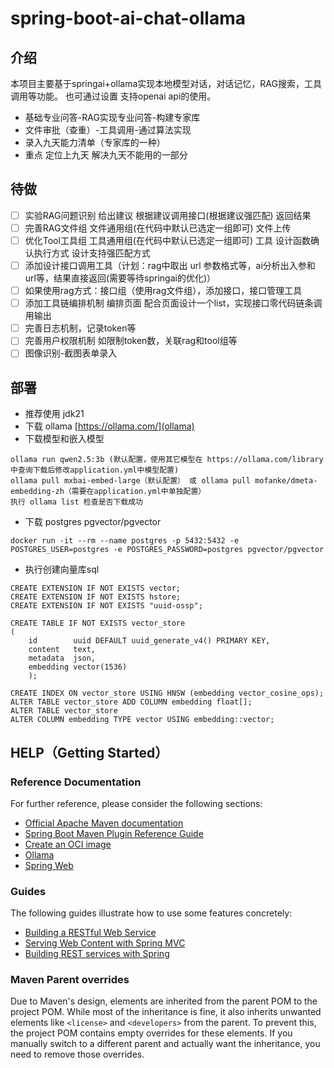 # spring-boot-ai-chat-ollama

## 介绍

本项目主要基于springai+ollama实现本地模型对话，对话记忆，RAG搜索，工具调用等功能。
也可通过设置 支持openai api的使用。


- 基础专业问答-RAG实现专业问答-构建专家库
- 文件审批（查重）-工具调用-通过算法实现
- 录入九天能力清单（专家库的一种）
- 重点 定位上九天   解决九天不能用的一部分



## 待做

- [ ] 实验RAG问题识别 给出建议 根据建议调用接口(根据建议强匹配) 返回结果
- [ ] 完善RAG文件组 文件通用组(在代码中默认已选定一组即可)  文件上传
- [ ] 优化Tool工具组 工具通用组(在代码中默认已选定一组即可) 工具     设计函数确认执行方式 设计支持强匹配方式
- [ ] 添加设计接口调用工具（计划：rag中取出 url 参数格式等，ai分析出入参和url等，结果直接返回(需要等待springai的优化)）
- [ ] 如果使用rag方式：接口组（使用rag文件组），添加接口，接口管理工具
- [ ] 添加工具链编排机制 编排页面 配合页面设计一个list，实现接口零代码链条调用输出
- [ ] 完善日志机制，记录token等
- [ ] 完善用户权限机制 如限制token数，关联rag和tool组等
- [ ] 图像识别-截图表单录入

## 部署

- 推荐使用 jdk21
- 下载 ollama [https://ollama.com/](ollama)
- 下载模型和嵌入模型

```text
ollama run qwen2.5:3b (默认配置，使用其它模型在 https://ollama.com/library 中查询下载后修改application.yml中模型配置)
ollama pull mxbai-embed-large（默认配置） 或 ollama pull mofanke/dmeta-embedding-zh（需要在application.yml中单独配置）
执行 ollama list 检查是否下载成功
```

- 下载 postgres pgvector/pgvector

```text
docker run -it --rm --name postgres -p 5432:5432 -e POSTGRES_USER=postgres -e POSTGRES_PASSWORD=postgres pgvector/pgvector
```

- 执行创建向量库sql

```text
CREATE EXTENSION IF NOT EXISTS vector;
CREATE EXTENSION IF NOT EXISTS hstore;
CREATE EXTENSION IF NOT EXISTS "uuid-ossp";

CREATE TABLE IF NOT EXISTS vector_store
(
    id        uuid DEFAULT uuid_generate_v4() PRIMARY KEY,
    content   text,
    metadata  json,
    embedding vector(1536)
    );

CREATE INDEX ON vector_store USING HNSW (embedding vector_cosine_ops);
ALTER TABLE vector_store ADD COLUMN embedding float[];
ALTER TABLE vector_store
ALTER COLUMN embedding TYPE vector USING embedding::vector;
```

## HELP（Getting Started）

### Reference Documentation

For further reference, please consider the following sections:

* [Official Apache Maven documentation](https://maven.apache.org/guides/index.html)
* [Spring Boot Maven Plugin Reference Guide](https://docs.spring.io/spring-boot/3.4.1-SNAPSHOT/maven-plugin)
* [Create an OCI image](https://docs.spring.io/spring-boot/3.4.1-SNAPSHOT/maven-plugin/build-image.html)
* [Ollama](https://docs.spring.io/spring-ai/reference/api/chat/ollama-chat.html)
* [Spring Web](https://docs.spring.io/spring-boot/3.4.1-SNAPSHOT/reference/web/servlet.html)

### Guides

The following guides illustrate how to use some features concretely:

* [Building a RESTful Web Service](https://spring.io/guides/gs/rest-service/)
* [Serving Web Content with Spring MVC](https://spring.io/guides/gs/serving-web-content/)
* [Building REST services with Spring](https://spring.io/guides/tutorials/rest/)

### Maven Parent overrides

Due to Maven's design, elements are inherited from the parent POM to the project POM.
While most of the inheritance is fine, it also inherits unwanted elements like `<license>` and `<developers>` from the
parent.
To prevent this, the project POM contains empty overrides for these elements.
If you manually switch to a different parent and actually want the inheritance, you need to remove those overrides.
